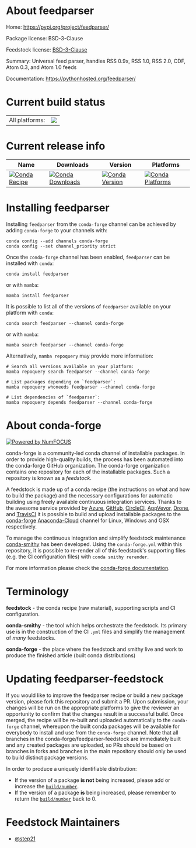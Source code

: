 About feedparser
================

Home: https://pypi.org/project/feedparser/

Package license: BSD-3-Clause

Feedstock license: [BSD-3-Clause](https://github.com/conda-forge/feedparser-feedstock/blob/main/LICENSE.txt)

Summary: Universal feed parser, handles RSS 0.9x, RSS 1.0, RSS 2.0, CDF, Atom 0.3, and Atom 1.0 feeds

Documentation: https://pythonhosted.org/feedparser/

Current build status
====================


<table><tr><td>All platforms:</td>
    <td>
      <a href="https://dev.azure.com/conda-forge/feedstock-builds/_build/latest?definitionId=9853&branchName=main">
        <img src="https://dev.azure.com/conda-forge/feedstock-builds/_apis/build/status/feedparser-feedstock?branchName=main">
      </a>
    </td>
  </tr>
</table>

Current release info
====================

| Name | Downloads | Version | Platforms |
| --- | --- | --- | --- |
| [![Conda Recipe](https://img.shields.io/badge/recipe-feedparser-green.svg)](https://anaconda.org/conda-forge/feedparser) | [![Conda Downloads](https://img.shields.io/conda/dn/conda-forge/feedparser.svg)](https://anaconda.org/conda-forge/feedparser) | [![Conda Version](https://img.shields.io/conda/vn/conda-forge/feedparser.svg)](https://anaconda.org/conda-forge/feedparser) | [![Conda Platforms](https://img.shields.io/conda/pn/conda-forge/feedparser.svg)](https://anaconda.org/conda-forge/feedparser) |

Installing feedparser
=====================

Installing `feedparser` from the `conda-forge` channel can be achieved by adding `conda-forge` to your channels with:

```
conda config --add channels conda-forge
conda config --set channel_priority strict
```

Once the `conda-forge` channel has been enabled, `feedparser` can be installed with `conda`:

```
conda install feedparser
```

or with `mamba`:

```
mamba install feedparser
```

It is possible to list all of the versions of `feedparser` available on your platform with `conda`:

```
conda search feedparser --channel conda-forge
```

or with `mamba`:

```
mamba search feedparser --channel conda-forge
```

Alternatively, `mamba repoquery` may provide more information:

```
# Search all versions available on your platform:
mamba repoquery search feedparser --channel conda-forge

# List packages depending on `feedparser`:
mamba repoquery whoneeds feedparser --channel conda-forge

# List dependencies of `feedparser`:
mamba repoquery depends feedparser --channel conda-forge
```


About conda-forge
=================

[![Powered by
NumFOCUS](https://img.shields.io/badge/powered%20by-NumFOCUS-orange.svg?style=flat&colorA=E1523D&colorB=007D8A)](https://numfocus.org)

conda-forge is a community-led conda channel of installable packages.
In order to provide high-quality builds, the process has been automated into the
conda-forge GitHub organization. The conda-forge organization contains one repository
for each of the installable packages. Such a repository is known as a *feedstock*.

A feedstock is made up of a conda recipe (the instructions on what and how to build
the package) and the necessary configurations for automatic building using freely
available continuous integration services. Thanks to the awesome service provided by
[Azure](https://azure.microsoft.com/en-us/services/devops/), [GitHub](https://github.com/),
[CircleCI](https://circleci.com/), [AppVeyor](https://www.appveyor.com/),
[Drone](https://cloud.drone.io/welcome), and [TravisCI](https://travis-ci.com/)
it is possible to build and upload installable packages to the
[conda-forge](https://anaconda.org/conda-forge) [Anaconda-Cloud](https://anaconda.org/)
channel for Linux, Windows and OSX respectively.

To manage the continuous integration and simplify feedstock maintenance
[conda-smithy](https://github.com/conda-forge/conda-smithy) has been developed.
Using the ``conda-forge.yml`` within this repository, it is possible to re-render all of
this feedstock's supporting files (e.g. the CI configuration files) with ``conda smithy rerender``.

For more information please check the [conda-forge documentation](https://conda-forge.org/docs/).

Terminology
===========

**feedstock** - the conda recipe (raw material), supporting scripts and CI configuration.

**conda-smithy** - the tool which helps orchestrate the feedstock.
                   Its primary use is in the construction of the CI ``.yml`` files
                   and simplify the management of *many* feedstocks.

**conda-forge** - the place where the feedstock and smithy live and work to
                  produce the finished article (built conda distributions)


Updating feedparser-feedstock
=============================

If you would like to improve the feedparser recipe or build a new
package version, please fork this repository and submit a PR. Upon submission,
your changes will be run on the appropriate platforms to give the reviewer an
opportunity to confirm that the changes result in a successful build. Once
merged, the recipe will be re-built and uploaded automatically to the
`conda-forge` channel, whereupon the built conda packages will be available for
everybody to install and use from the `conda-forge` channel.
Note that all branches in the conda-forge/feedparser-feedstock are
immediately built and any created packages are uploaded, so PRs should be based
on branches in forks and branches in the main repository should only be used to
build distinct package versions.

In order to produce a uniquely identifiable distribution:
 * If the version of a package **is not** being increased, please add or increase
   the [``build/number``](https://docs.conda.io/projects/conda-build/en/latest/resources/define-metadata.html#build-number-and-string).
 * If the version of a package **is** being increased, please remember to return
   the [``build/number``](https://docs.conda.io/projects/conda-build/en/latest/resources/define-metadata.html#build-number-and-string)
   back to 0.

Feedstock Maintainers
=====================

* [@step21](https://github.com/step21/)

